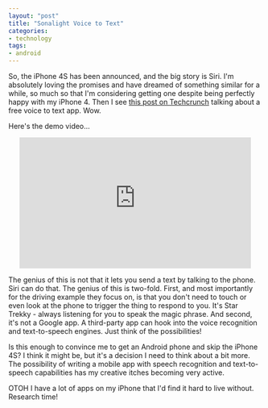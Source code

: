 ```yaml
---
layout: "post"
title: "Sonalight Voice to Text"
categories:
- technology
tags:
- android
---
```


So, the iPhone 4S has been announced, and the big story is Siri. I'm absolutely loving the promises and have dreamed of something similar for a while, so much so that I'm considering getting one despite being perfectly happy with my iPhone 4. Then I see <a href="http://techcrunch.com/2011/10/12/like-siri-sonalight-brings-powerful-texting-by-voice-to-android/">this post on Techcrunch</a> talking about a free voice to text app. Wow.

Here's the demo video...

<center><iframe width="460" height="260" src="http://www.youtube-nocookie.com/embed/Dd2vo_9euOY?rel=0" frameborder="0" allowfullscreen></iframe></center>

The genius of this is not that it lets you send a text by talking to the phone. Siri can do that. The genius of this is two-fold. First, and most importantly for the driving example they focus on, is that you don't need to touch or even look at the phone to trigger the thing to respond to you. It's Star Trekky - always listening for you to speak the magic phrase. And second, it's not a Google app. A third-party app can hook into the voice recognition and text-to-speech engines. Just think of the possibilities!

Is this enough to convince me to get an Android phone and skip the iPhone 4S? I think it might be, but it's a decision I need to think about a bit more. The possibility of writing a mobile app with speech recognition and text-to-speech capabilities has my creative itches becoming very active.

OTOH I have a lot of apps on my iPhone that I'd find it hard to live without. Research time!